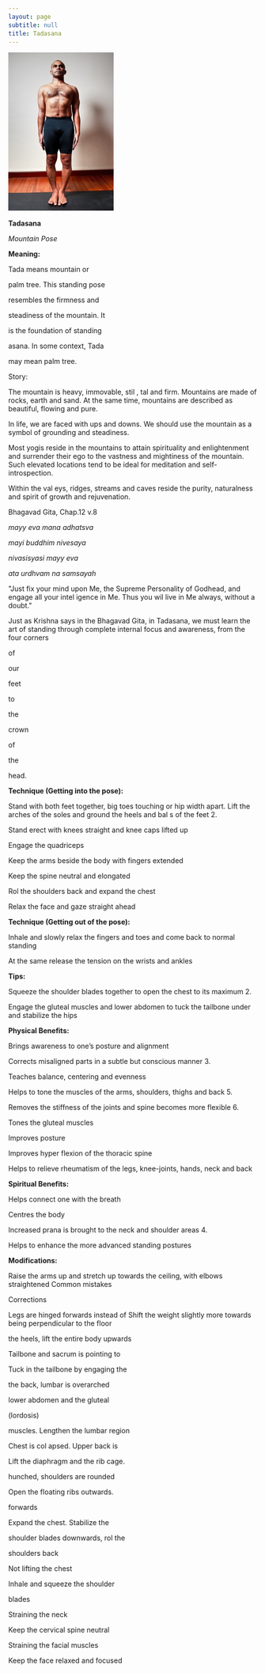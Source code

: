 ```yaml
---
layout: page
subtitle: null
title: Tadasana
---
```

  <p class="calibre1 text-center">
   <img class="calibre2" src="../../assets/img/index-99_3.jpg"/>
  </p>
  <p class="calibre1">
  </p>
  <p class="calibre1">
   <b class="calibre3">
    Tadasana
   </b>
  </p>
  <p class="calibre1">
   <i class="calibre4">
    Mountain Pose
   </i>
  </p>
  <p class="calibre1">
   <b class="calibre3">
    Meaning:
   </b>
  </p>
  <p class="calibre1">
   Tada means mountain or
  </p>
  <p class="calibre1">
   palm tree. This standing pose
  </p>
  <p class="calibre1">
   resembles the firmness and
  </p>
  <p class="calibre1">
   steadiness of the mountain. It
  </p>
  <p class="calibre1">
   is the foundation of standing
  </p>
  <p class="calibre1">
   asana. In some context, Tada
  </p>
  <p class="calibre1">
   may mean palm tree.
  </p>
  <p class="calibre1">
  </p>
  <p class="calibre1">
  </p>
  <p class="calibre1">
   <b class="calibre3">
   </b>
  </p>
  <p class="calibre1">
   <b class="calibre3">
   </b>
  </p>
  <p class="calibre1">
   Story:
  </p>
  <p class="calibre1">
   The mountain is heavy, immovable, stil , tal  and firm.  Mountains are made of rocks, earth and sand. At the same time, mountains are described as beautiful, flowing and pure.
  </p>
  <p class="calibre1">
  </p>
  <p class="calibre1">
   In life, we are faced with ups and downs. We should use the  mountain as a symbol of grounding and steadiness.
  </p>
  <p class="calibre1">
  </p>
  <p class="calibre1">
   Most yogis reside in the mountains to attain spirituality and enlightenment and surrender  their  ego  to  the  vastness  and  mightiness  of  the  mountain.  Such elevated  locations  tend  to  be  ideal  for  meditation  and  self-introspection.
  </p>
  <p class="calibre1">
   Within the val eys, ridges, streams and caves reside the purity, naturalness and spirit of growth and rejuvenation.
  </p>
  <p class="calibre1">
  </p>
  <p class="calibre1">
  </p>
  <p class="calibre1">
   Bhagavad Gita, Chap.12 v.8
  </p>
  <p class="calibre1">
   <i class="calibre4">
    mayy eva mana adhatsva
   </i>
  </p>
  <p class="calibre1">
   <i class="calibre4">
    mayi buddhim nivesaya
   </i>
  </p>
  <p class="calibre1">
   <i class="calibre4">
    nivasisyasi mayy eva
   </i>
  </p>
  <p class="calibre1">
   <i class="calibre4">
    ata urdhvam na samsayah
   </i>
  </p>
  <p class="calibre1">
  </p>
  <p class="calibre1">
   <a id="p100">
   </a>
  </p>
  <p class="calibre1">
  </p>
  <p class="calibre1">
   "Just fix your mind upon Me, the Supreme Personality of Godhead, and engage all your intel igence in Me. Thus you wil  live in Me always, without a doubt."
  </p>
  <p class="calibre1">
  </p>
  <p class="calibre1">
   Just as Krishna says in the Bhagavad Gita, in Tadasana, we must learn the art of standing  through  complete  internal  focus  and  awareness,  from  the  four corners
  </p>
  <p class="calibre1">
   of
  </p>
  <p class="calibre1">
   our
  </p>
  <p class="calibre1">
   feet
  </p>
  <p class="calibre1">
   to
  </p>
  <p class="calibre1">
   the
  </p>
  <p class="calibre1">
   crown
  </p>
  <p class="calibre1">
   of
  </p>
  <p class="calibre1">
   the
  </p>
  <p class="calibre1">
   head.
  </p>
  <p class="calibre1">
  </p>
  <p class="calibre1">
   <b class="calibre3">
    Technique (Getting into the pose):
   </b>
  </p>
  <p class="calibre1">
   Stand with both feet together, big toes touching or hip width apart. Lift the arches of the soles and ground the heels and bal s of the feet 2.
  </p>
  <p class="calibre1">
   Stand erect with knees straight and knee caps lifted up
  </p>
  <p class="calibre1">
   Engage the quadriceps
  </p>
  <p class="calibre1">
   Keep the arms beside the body with fingers extended
  </p>
  <p class="calibre1">
   Keep the spine neutral and elongated
  </p>
  <p class="calibre1">
   Rol  the shoulders back and expand the chest
  </p>
  <p class="calibre1">
   Relax the face and gaze straight ahead
   <b class="calibre3">
   </b>
  </p>
  <p class="calibre1">
  </p>
  <p class="calibre1">
   <b class="calibre3">
    Technique (Getting out of the pose):
   </b>
  </p>
  <p class="calibre1">
   Inhale  and  slowly  relax  the  fingers  and  toes  and  come  back  to  normal standing
  </p>
  <p class="calibre1">
   At the same release the tension on the wrists and ankles
  </p>
  <p class="calibre1">
   <b class="calibre3">
   </b>
  </p>
  <p class="calibre1">
   <b class="calibre3">
    Tips:
   </b>
  </p>
  <p class="calibre1">
   Squeeze the shoulder blades together to open the chest to its maximum 2.
  </p>
  <p class="calibre1">
   Engage  the  gluteal  muscles  and  lower  abdomen  to  tuck  the  tailbone under and stabilize the hips
  </p>
  <p class="calibre1">
   <b class="calibre3">
   </b>
  </p>
  <p class="calibre1">
   <b class="calibre3">
    Physical Benefits:
   </b>
  </p>
  <p class="calibre1">
   Brings awareness to one’s posture and alignment
  </p>
  <p class="calibre1">
   Corrects misaligned parts in a subtle but conscious manner 3.
  </p>
  <p class="calibre1">
   Teaches balance, centering and evenness
  </p>
  <p class="calibre1">
   Helps to tone the muscles of the arms, shoulders, thighs and back 5.
  </p>
  <p class="calibre1">
   Removes the stiffness of the joints and spine becomes more flexible 6.
  </p>
  <p class="calibre1">
   Tones the gluteal muscles
  </p>
  <p class="calibre1">
   Improves posture
  </p>
  <p class="calibre1">
   Improves hyper flexion of the thoracic spine
  </p>
  <p class="calibre1">
   Helps  to  relieve  rheumatism  of  the  legs,  knee-joints,  hands,  neck  and back
  </p>
  <p class="calibre1">
   <b class="calibre3">
   </b>
  </p>
  <p class="calibre1">
  </p>
  <p class="calibre1">
   <a id="p101">
   </a>
  </p>
  <p class="calibre1">
  </p>
  <p class="calibre1">
   <b class="calibre3">
    Spiritual Benefits:
   </b>
  </p>
  <p class="calibre1">
   Helps connect one with the breath
  </p>
  <p class="calibre1">
   Centres the body
  </p>
  <p class="calibre1">
   Increased prana is brought to the neck and shoulder areas 4.
  </p>
  <p class="calibre1">
   Helps to enhance the more advanced standing postures
  </p>
  <p class="calibre1">
  </p>
  <p class="calibre1">
   <b class="calibre3">
    Modifications:
   </b>
  </p>
  <p class="calibre1">
   Raise the arms up and stretch up towards the ceiling, with elbows straightened Common mistakes
  </p>
  <p class="calibre1">
   Corrections
  </p>
  <p class="calibre1">
   Legs are hinged forwards instead of  Shift the weight slightly more towards being perpendicular to the floor
  </p>
  <p class="calibre1">
   the heels, lift the entire body upwards
  </p>
  <p class="calibre1">
   Tailbone and sacrum is pointing to
  </p>
  <p class="calibre1">
   Tuck in the tailbone by engaging the
  </p>
  <p class="calibre1">
   the back, lumbar is overarched
  </p>
  <p class="calibre1">
   lower abdomen and the gluteal
  </p>
  <p class="calibre1">
   (lordosis)
  </p>
  <p class="calibre1">
   muscles. Lengthen the lumbar region
  </p>
  <p class="calibre1">
   Chest is col apsed. Upper back is
  </p>
  <p class="calibre1">
   Lift the diaphragm and the rib cage.
  </p>
  <p class="calibre1">
   hunched, shoulders are rounded
  </p>
  <p class="calibre1">
   Open the floating ribs outwards.
  </p>
  <p class="calibre1">
   forwards
  </p>
  <p class="calibre1">
   Expand the chest. Stabilize the
  </p>
  <p class="calibre1">
   shoulder blades downwards, rol  the
  </p>
  <p class="calibre1">
   shoulders back
  </p>
  <p class="calibre1">
   Not lifting the chest
  </p>
  <p class="calibre1">
   Inhale and squeeze the shoulder
  </p>
  <p class="calibre1">
   blades
  </p>
  <p class="calibre1">
   Straining the neck
  </p>
  <p class="calibre1">
   Keep the cervical spine neutral
  </p>
  <p class="calibre1">
   Straining the facial muscles
  </p>
  <p class="calibre1">
   Keep the face relaxed and focused
  </p>
  <p class="calibre1">
  </p>
  <p class="calibre1">
   <b class="calibre3">
   </b>
  </p>
  <p class="calibre1">
  </p>
  <p class="calibre1">
   <a id="p102">
   </a>
  </p>
